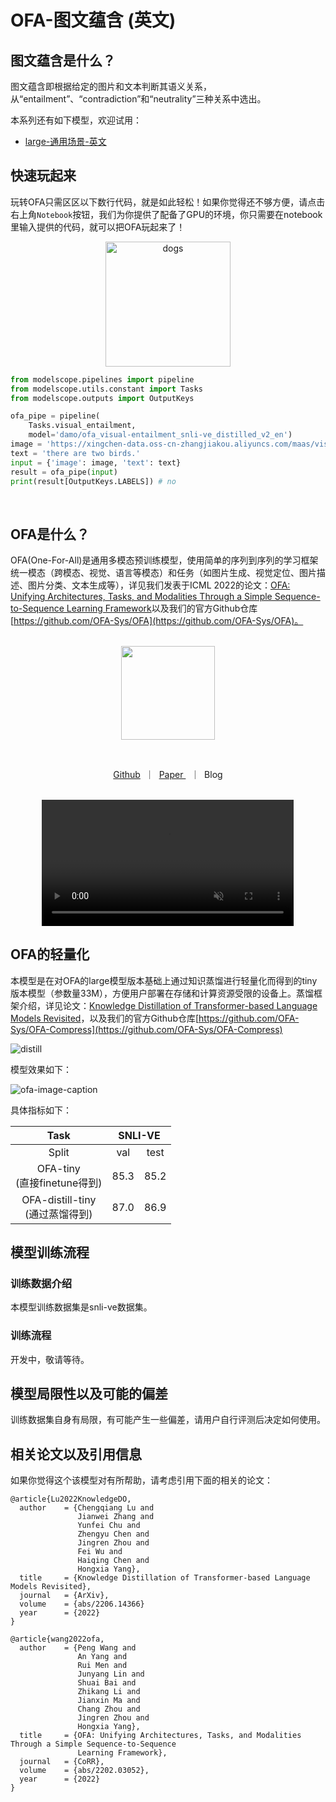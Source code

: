 # OFA-图文蕴含 (英文)
## 图文蕴含是什么？
图文蕴含即根据给定的图片和文本判断其语义关系，从“entailment”、“contradiction”和“neutrality”三种关系中选出。

本系列还有如下模型，欢迎试用：
- [large-通用场景-英文](https://modelscope.cn/models/damo/ofa_visual-entailment_snli-ve_large_en/summary)

## 快速玩起来
玩转OFA只需区区以下数行代码，就是如此轻松！如果你觉得还不够方便，请点击右上角`Notebook`按钮，我们为你提供了配备了GPU的环境，你只需要在notebook里输入提供的代码，就可以把OFA玩起来了！

<p align="center">
    <img src="https://modelscope.cn/api/v1/models/damo/ofa_visual-entailment_snli-ve_distilled_v2_en/repo?Revision=master&FilePath=resources/visual_entailment.jpg&View=true" alt="dogs" width="200" />

```python
from modelscope.pipelines import pipeline
from modelscope.utils.constant import Tasks
from modelscope.outputs import OutputKeys

ofa_pipe = pipeline(
    Tasks.visual_entailment,
    model='damo/ofa_visual-entailment_snli-ve_distilled_v2_en')
image = 'https://xingchen-data.oss-cn-zhangjiakou.aliyuncs.com/maas/visual-entailment/visual_entailment.jpg'
text = 'there are two birds.'
input = {'image': image, 'text': text}
result = ofa_pipe(input)
print(result[OutputKeys.LABELS]) # no
```
<br>

## OFA是什么？
OFA(One-For-All)是通用多模态预训练模型，使用简单的序列到序列的学习框架统一模态（跨模态、视觉、语言等模态）和任务（如图片生成、视觉定位、图片描述、图片分类、文本生成等），详见我们发表于ICML 2022的论文：[OFA: Unifying Architectures, Tasks, and Modalities Through a Simple Sequence-to-Sequence Learning Framework](https://arxiv.org/abs/2202.03052)以及我们的官方Github仓库[https://github.com/OFA-Sys/OFA](https://github.com/OFA-Sys/OFA)。
<br>

<p align="center">
    <br>
    <img src="resources/OFA_logo_tp_path.svg" width="150" />
    <br>
<p>
<br>

<p align="center">
        <a href="https://github.com/OFA-Sys/OFA">Github</a>&nbsp ｜ &nbsp<a href="https://arxiv.org/abs/2202.03052">Paper </a>&nbsp ｜ &nbspBlog
</p>

<p align="center">
    <br>
        <video src="https://xingchen-data.oss-cn-zhangjiakou.aliyuncs.com/maas/resources/modelscope_web/demo.mp4" loop="loop" autoplay="autoplay" muted width="80%"></video>
    <br>
</p>

## OFA的轻量化

本模型是在对OFA的large模型版本基础上通过知识蒸馏进行轻量化而得到的tiny版本模型（参数量33M），方便用户部署在存储和计算资源受限的设备上。蒸馏框架介绍，详见论文：[Knowledge Distillation of Transformer-based Language Models Revisited](https://arxiv.org/abs/2206.14366)，以及我们的官方Github仓库[https://github.com/OFA-Sys/OFA-Compress](https://github.com/OFA-Sys/OFA-Compress)

![distill](./resources/distill_framework.png)

模型效果如下：

![ofa-image-caption](./resources/ve_demo.png)

具体指标如下：

<table>
<thead>
  <tr align="center">
    <th>Task</th>
    <th colspan="2">SNLI-VE</th>
  </tr>
</thead>
<tbody>
  <tr align="center">
    <td>Split</td>
    <td>val</td>
    <td>test</td>
  </tr>
  <tr align="center">
    <td>OFA-tiny<br>(直接finetune得到)</td>
    <td>85.3</td>
    <td>85.2</td>
  </tr>
  <tr align="center">
    <td>OFA-distill-tiny<br>(通过蒸馏得到)</td>
    <td>87.0</td>
    <td>86.9</td>
  </tr>
</tbody>
</table>

## 模型训练流程

### 训练数据介绍
本模型训练数据集是snli-ve数据集。

### 训练流程
开发中，敬请等待。

## 模型局限性以及可能的偏差
训练数据集自身有局限，有可能产生一些偏差，请用户自行评测后决定如何使用。

## 相关论文以及引用信息
如果你觉得这个该模型对有所帮助，请考虑引用下面的相关的论文：

```
@article{Lu2022KnowledgeDO,
  author    = {Chengqiang Lu and 
               Jianwei Zhang and 
               Yunfei Chu and 
               Zhengyu Chen and 
               Jingren Zhou and 
               Fei Wu and 
               Haiqing Chen and 
               Hongxia Yang},
  title     = {Knowledge Distillation of Transformer-based Language Models Revisited},
  journal   = {ArXiv},
  volume    = {abs/2206.14366}
  year      = {2022}
}
```
```
@article{wang2022ofa,
  author    = {Peng Wang and
               An Yang and
               Rui Men and
               Junyang Lin and
               Shuai Bai and
               Zhikang Li and
               Jianxin Ma and
               Chang Zhou and
               Jingren Zhou and
               Hongxia Yang},
  title     = {OFA: Unifying Architectures, Tasks, and Modalities Through a Simple Sequence-to-Sequence
               Learning Framework},
  journal   = {CoRR},
  volume    = {abs/2202.03052},
  year      = {2022}
}
```
